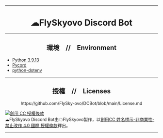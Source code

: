 ***
<h1 align="center"><strong>☁FlySkyovo Discord Bot</strong></h1>

***

<h2 align="center"><strong>環境　//　Environment</strong></h2>

- [Python 3.9.13](https://www.python.org/downloads/release/python-3913/)
- [Pycord](https://pycord.dev/)
- [python-dotenv](https://pypi.org/project/python-dotenv/)

***

<h2 align="center"><strong>授權　//　Licenses</strong></h2>

<p align="center">https://github.com/FlySky-ovo/DCBot/blob/main/License.md</p>

<a rel="license" href="http://creativecommons.org/licenses/by-nc-nd/4.0/"><img alt="創用 CC 授權條款" style="border-width:0" src="https://i.creativecommons.org/l/by-nc-nd/4.0/88x31.png" /></a><br /><span xmlns:dct="http://purl.org/dc/terms/" property="dct:title">☁FlySkyovo Discord Bot</span>由<span xmlns:cc="http://creativecommons.org/ns#" property="cc:attributionName">☁FlySkyovo</span>製作，以<a rel="license" href="http://creativecommons.org/licenses/by-nc-nd/4.0/">創用CC 姓名標示-非商業性-禁止改作 4.0 國際 授權條款</a>釋出。
***